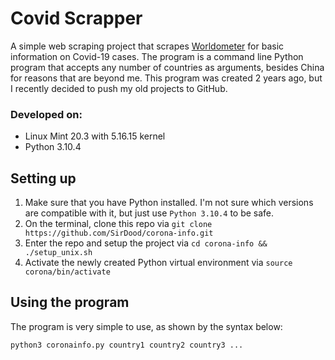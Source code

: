 # Covid Scrapper

A simple web scraping project that scrapes [Worldometer](https://www.worldometers.info/coronavirus/ "Worldometer") for
basic information on Covid-19 cases. The program is a command line Python program that accepts any number of countries
as arguments, besides China for reasons that are beyond me. This program was created 2 years ago, but I recently decided
to push my old projects to GitHub.

### Developed on:

- Linux Mint 20.3 with 5.16.15 kernel
- Python 3.10.4

## Setting up

1. Make sure that you have Python installed. I'm not sure which versions are compatible with it, but just
   use `Python 3.10.4` to be safe.
2. On the terminal, clone this repo via `git clone https://github.com/SirDood/corona-info.git`
3. Enter the repo and setup the project via `cd corona-info && ./setup_unix.sh`
4. Activate the newly created Python virtual environment via `source corona/bin/activate`

## Using the program

The program is very simple to use, as shown by the syntax below:

`python3 coronainfo.py country1 country2 country3 ...`
